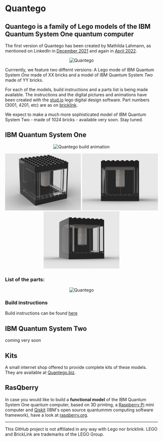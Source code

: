 # Quantego

## Quantego is a family of Lego models of the IBM Quantum System One quantum computer

The first version of Quantego has been created by Mathilda Lahmann, as mentioned on LinkedIn in [December 2021](https://www.linkedin.com/feed/update/urn:li:activity:6875070856679231488/) and again in [April 2022](https://www.linkedin.com/feed/update/urn:li:activity:6920362102687723520/).

<p align="center">
  <img src="1_20220414_121449.jpg" alt="Quantego" width="300"/>
</p>

Currrently, we feature two differnt versions:
A Lego mode of IBM Quantum System *One* made of XX bricks and a model of IBM Quantum System *Two* made of YY bricks. 

For each of the models, build instructions and a parts list is being made available. 
The instructions and the digital pictures and animations have been created with the [stud.io](http://stud.io) lego digital design software. Part numbers (3001, 4201, etc) are as on [bricklink](https://www.bricklink.com/). 

We expect to make a much more sophisticated model of IBM Quantum System Two - made of 1024 bricks - available very soon. Stay tuned.


## IBM Quantum System One

<!--  https://user-images.githubusercontent.com/26198628/163936447-9ea55bd3-e04c-420e-8d19-d3b08cf9d6d4.mp4. -->

<p align="center">
  <img src="https://user-images.githubusercontent.com/26198628/163948554-896524f4-b164-47a2-beb0-aa2d3fd50439.gif" alt="Quantego build animation" width="450"/>
</p>

<p align="center">
  <img src="LEGO-Quantego-v04b.png" alt="Quantego" width="250"/>
  <img src="LEGO-Quantego-v04b_2.png" alt="Quantego" width="250"/>
  <img src="LEGO-Quantego-v04b_3.png" alt="Quantego" width="250"/>
</p>

### List of the parts:

<p align="center">
  <img src="lego-quantego-v04b-parts.png" alt="Quantego" width="450"/>
</p>

### Build instructions 
Build instructions can be found [here](https://quantego.org/Quantego_instructions.pdf)


## IBM Quantum System Two

coming very soon

## Kits

A small internet shop offered to provide complete kits of these models. They are available at [Quantego.biz](https://Quantego.biz). 

## RasQberry

In case you would like to build a **functional model** of the IBM Quantum System One quantum computer, based on 3D printing, a [Raspberry Pi](https://www.raspberrypi.org) mini computer and [Qiskit](http://qiskit.org) (IBM's open source quantummm computing software framework), have a look at [rasqberry.org](http://rasqberry.org).

---
This GitHub project is not affiliated in any way with Lego nor bricklink. 
LEGO and BrickLink are trademarks of the LEGO Group.


